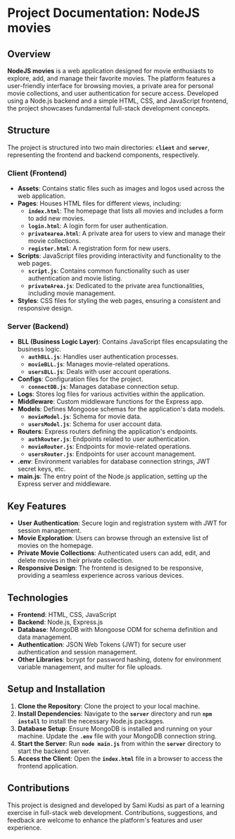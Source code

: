 # Project Documentation: NodeJS movies

## **Overview**

**NodeJS movies** is a web application designed for movie enthusiasts to explore, add, and manage their favorite movies. The platform features a user-friendly interface for browsing movies, a private area for personal movie collections, and user authentication for secure access. Developed using a Node.js backend and a simple HTML, CSS, and JavaScript frontend, the project showcases fundamental full-stack development concepts.

## **Structure**

The project is structured into two main directories: **`client`** and **`server`**, representing the frontend and backend components, respectively.

### **Client (Frontend)**

- **Assets**: Contains static files such as images and logos used across the web application.
- **Pages**: Houses HTML files for different views, including:
    - **`index.html`**: The homepage that lists all movies and includes a form to add new movies.
    - **`login.html`**: A login form for user authentication.
    - **`privatearea.html`**: A private area for users to view and manage their movie collections.
    - **`register.html`**: A registration form for new users.
- **Scripts**: JavaScript files providing interactivity and functionality to the web pages.
    - **`script.js`**: Contains common functionality such as user authentication and movie listing.
    - **`privateArea.js`**: Dedicated to the private area functionalities, including movie management.
- **Styles**: CSS files for styling the web pages, ensuring a consistent and responsive design.

### **Server (Backend)**

- **BLL (Business Logic Layer)**: Contains JavaScript files encapsulating the business logic.
    - **`authBLL.js`**: Handles user authentication processes.
    - **`movieBLL.js`**: Manages movie-related operations.
    - **`usersBLL.js`**: Deals with user account operations.
- **Configs**: Configuration files for the project.
    - **`connectDB.js`**: Manages database connection setup.
- **Logs**: Stores log files for various activities within the application.
- **Middleware**: Custom middleware functions for the Express app.
- **Models**: Defines Mongoose schemas for the application's data models.
    - **`movieModel.js`**: Schema for movie data.
    - **`usersModel.js`**: Schema for user account data.
- **Routers**: Express routers defining the application's endpoints.
    - **`authRouter.js`**: Endpoints related to user authentication.
    - **`movieRouter.js`**: Endpoints for movie-related operations.
    - **`usersRouter.js`**: Endpoints for user account management.
- **.env**: Environment variables for database connection strings, JWT secret keys, etc.
- **main.js**: The entry point of the Node.js application, setting up the Express server and middleware.

## **Key Features**

- **User Authentication**: Secure login and registration system with JWT for session management.
- **Movie Exploration**: Users can browse through an extensive list of movies on the homepage.
- **Private Movie Collections**: Authenticated users can add, edit, and delete movies in their private collection.
- **Responsive Design**: The frontend is designed to be responsive, providing a seamless experience across various devices.

## **Technologies**

- **Frontend**: HTML, CSS, JavaScript
- **Backend**: Node.js, Express.js
- **Database**: MongoDB with Mongoose ODM for schema definition and data management.
- **Authentication**: JSON Web Tokens (JWT) for secure user authentication and session management.
- **Other Libraries**: bcrypt for password hashing, dotenv for environment variable management, and multer for file uploads.

## **Setup and Installation**

1. **Clone the Repository**: Clone the project to your local machine.
2. **Install Dependencies**: Navigate to the **`server`** directory and run **`npm install`** to install the necessary Node.js packages.
3. **Database Setup**: Ensure MongoDB is installed and running on your machine. Update the **`.env`** file with your MongoDB connection string.
4. **Start the Server**: Run **`node main.js`** from within the **`server`** directory to start the backend server.
5. **Access the Client**: Open the **`index.html`** file in a browser to access the frontend application.

## **Contributions**

This project is designed and developed by Sami Kudsi as part of a learning exercise in full-stack web development. Contributions, suggestions, and feedback are welcome to enhance the platform's features and user experience.